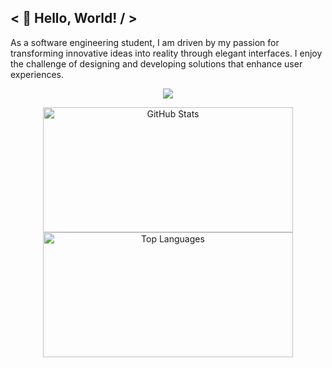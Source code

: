 ## < 👋 Hello,  World!  / >


As a software engineering student, I am driven by my passion for transforming innovative ideas into reality through elegant interfaces. I enjoy the challenge of designing and developing solutions that enhance user experiences. 
<p align="center">
  <a href="https://github.com/mikk1max">
    <img src="https://skillicons.dev/icons?i=html,css,js,react,nodejs,mysql,mongodb,git,github,vscode,figma,postman,apple,windows" />
  </a>
</p>
<p align="center">
  <a href="https://github.com/mikk1max">
    <img src="https://github-readme-stats.vercel.app/api?username=mikk1max&count_private=true&show_icons=true&theme=chartreuse-dark" alt="GitHub Stats" width="400" height="200" />
  </a>
  <a href="https://github.com/mikk1max">
    <img src="https://github-readme-stats.vercel.app/api/top-langs/?username=mikk1max&layout=compact&theme=chartreuse-dark&langs_count=8" alt="Top Languages" width="400" height="200" />
  </a>
</p>





